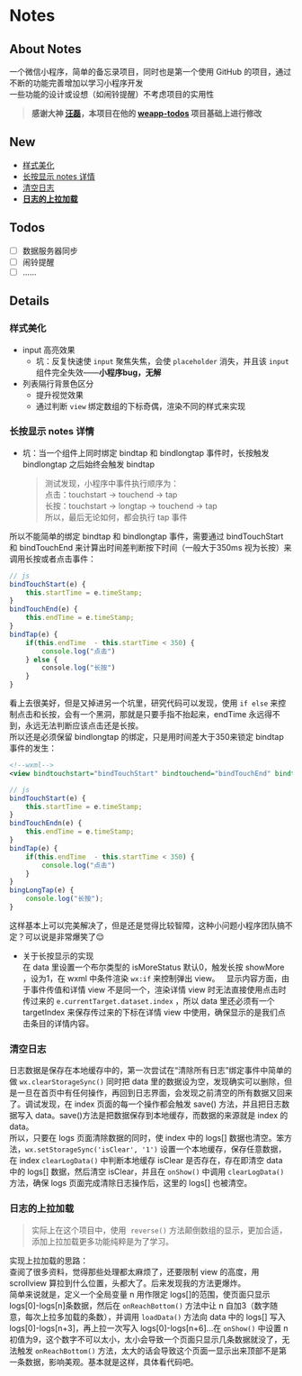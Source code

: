 # Notes
## About Notes
 一个微信小程序，简单的备忘录项目，同时也是第一个使用 GitHub 的项目，通过不断的功能完善增加以学习小程序开发    
 一些功能的设计或设想（如闹铃提醒）不考虑项目的实用性
> **感谢大神 [汪磊][1]，本项目在他的 [weapp-todos][2] 项目基础上进行修改**
## New
- [样式美化][3]
- [长按显示 notes 详情][4]
- [清空日志][5]
- **[日志的上拉加载][6]**
## Todos
- [ ] 数据服务器同步
- [ ] 闹铃提醒
- [ ] ......
## Details
### 样式美化
- input 高亮效果  
	+ 坑：反复快速使 `input` 聚焦失焦，会使 `placeholder` 消失，并且该 `input` 组件完全失效——**小程序bug，无解**
- 列表隔行背景色区分
	+   提升视觉效果
	+ 通过判断 `view` 绑定数组的下标奇偶，渲染不同的样式来实现
### 长按显示 notes 详情
- 坑：当一个组件上同时绑定 bindtap 和 bindlongtap 事件时，长按触发 bindlongtap 之后始终会触发 bindtap
	>   测试发现，小程序中事件执行顺序为：  
	> 点击：touchstart → touchend → tap  
	> 长按：touchstart → longtap → touchend → tap  
	> 所以，最后无论如何，都会执行 tap 事件  
  
所以不能简单的绑定 bindtap 和 bindlongtap 事件，需要通过 bindTouchStart 和 bindTouchEnd 来计算出时间差判断按下时间（一般大于350ms 视为长按）来调用长按或者点击事件：
```js
// js
bindTouchStart(e) {
    this.startTime = e.timeStamp;
}
bindTouchEnd(e) {
    this.endTime = e.timeStamp;
}
bindTap(e) {
    if(this.endTime  - this.startTime < 350) {
        console.log("点击")
    } else {
        console.log("长按")
    }
}
```
看上去很美好，但是又掉进另一个坑里，研究代码可以发现，使用 `if else` 来控制点击和长按，会有一个黑洞，那就是只要手指不抬起来，endTime 永远得不到，永远无法判断应该点击还是长按。  
所以还是必须保留 bindlongtap 的绑定，只是用时间差大于350来锁定 bindtap 事件的发生：  
```xml
<!--wxml-->
<view bindtouchstart="bindTouchStart" bindtouchend="bindTouchEnd" bindtap="bindTap" bindlongtap="bindLongTap">点击？长按？</view>
```
```js
// js
bindTouchStart(e) {
    this.startTime = e.timeStamp;
}
bindTouchEndn(e) {
    this.endTime = e.timeStamp;
}
bindTap(e) {
    if(this.endTime  - this.startTime < 350) {
        console.log("点击")
    }
}
bingLongTap(e) {
    console.log("长按");
}
```
这样基本上可以完美解决了，但是还是觉得比较智障，这种小问题小程序团队搞不定？可以说是非常爆笑了:relieved:   


- 关于长按显示的实现  
	在 data 里设置一个布尔类型的 isMoreStatus 默认0，触发长按 showMore ，设为1，在 wxml 中条件渲染 `wx:if` 来控制弹出 view。  
显示内容方面，由于事件传值和详情 view 不是同一个，渲染详情 view 时无法直接使用点击时传过来的 `e.currentTarget.dataset.index` ，所以 data 里还必须有一个 targetIndex 来保存传过来的下标在详情 view 中使用，确保显示的是我们点击条目的详情内容。  

### 清空日志
日志数据是保存在本地缓存中的，第一次尝试在“清除所有日志”绑定事件中简单的做 `wx.clearStorageSync()` 同时把 data 里的数据设为空，发现确实可以删除，但是一旦在首页中有任何操作，再回到日志界面，会发现之前清空的所有数据又回来了。调试发现，在 index 页面的每一个操作都会触发 save() 方法，并且把日志数据写入 data。save()方法是把数据保存到本地缓存，而数据的来源就是 index 的 data。  
所以，只要在 logs 页面清除数据的同时，使 index 中的 logs[] 数据也清空。笨方法，`wx.setStorageSync('isClear', '1')` 设置一个本地缓存，保存任意数据，在 index `clearLogData()` 中判断本地缓存 isClear 是否存在，存在即清空 data 中的 logs[] 数据，然后清空 isClear，并且在 `onShow()` 中调用 `clearLogData()` 方法，确保 logs 页面完成清除日志操作后，这里的 logs[] 也被清空。

### 日志的上拉加载
> 实际上在这个项目中，使用  `reverse()` 方法颠倒数组的显示，更加合适，添加上拉加载更多功能纯粹是为了学习。

实现上拉加载的思路：  
查阅了很多资料，觉得那些处理都太麻烦了，还要限制 view 的高度，用 scrollview 算拉到什么位置，头都大了。后来发现我的方法更爆炸。  
简单来说就是，定义一个全局变量 n 用作限定 logs[]的范围，使页面只显示 logs[0]-logs[n]条数据，然后在 `onReachBottom()` 方法中让 n 自加3（数字随意，每次上拉多加载的条数），并调用 `loadData()` 方法向 data 中的 logs[] 写入 logs[0]-logs[n+3]，再上拉一次写入 logs[0]-logs[n+6]...在 `onShow()` 中设置 n 初值为9，这个数字不可以太小，太小会导致一个页面只显示几条数据就没了，无法触发 `onReachBottom()` 方法，太大的话会导致这个页面一显示出来顶部不是第一条数据，影响美观。基本就是这样，具体看代码吧。

[1]:	http://github.com/zce "https://github.com/zce"
[2]:	https://github.com/zce/weapp-todos
[3]:	#%E6%A0%B7%E5%BC%8F%E7%BE%8E%E5%8C%96
[4]:	#%E9%95%BF%E6%8C%89%E6%98%BE%E7%A4%BA%20notes%20%E8%AF%A6%E6%83%85
[5]:	#%E6%B8%85%E7%A9%BA%E6%97%A5%E5%BF%97
[6]:	#%E6%97%A5%E5%BF%97%E7%9A%84%E4%B8%8A%E6%8B%89%E5%8A%A0%E8%BD%BD
